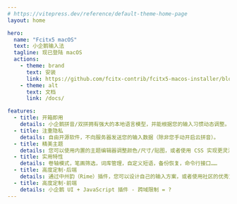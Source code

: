```yaml
---
# https://vitepress.dev/reference/default-theme-home-page
layout: home

hero:
  name: "Fcitx5 macOS"
  text: 小企鹅输入法
  tagline: 现已登陆 macOS
  actions:
    - theme: brand
      text: 安装
      link: https://github.com/fcitx-contrib/fcitx5-macos-installer/blob/master/README.zh-CN.md
    - theme: alt
      text: 文档
      link: /docs/

features:
  - title: 开箱即用
    details: 小企鹅拼音/双拼拥有强大的本地语言模型，并能根据您的输入习惯动态调整。
  - title: 注重隐私
    details: 自由开源软件，不向服务器发送您的输入数据（除非您手动开启云拼音）。
  - title: 精美主题
    details: 您可以使用内置的主题编辑器调整颜色/尺寸/贴图，或者使用 CSS 实现更灵活的控制。
  - title: 实用特性
    details: 卷轴模式，笔画筛选，词库管理，自定义短语，备份恢复，命令行接口……
  - title: 高度定制·后端
    details: 通过中州韵（Rime）插件，您可以设计自己的输入方案，或者使用社区的优秀方案。
  - title: 高度定制·前端
    details: 小企鹅 UI + JavaScript 插件 - 跨域限制 = ?
---
```

